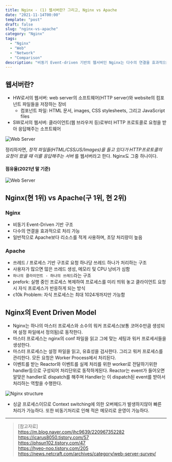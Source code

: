 ```yaml
---
title: Nginx - (1) 웹서버란? 그리고, Nginx vs Apache
date: "2021-11-14T00:00"
template: "post"
draft: false
slug: "nginx-vs-apache"
category: "Nginx"
tags:
  - "Nginx"
  - "Web"
  - "Network"
  - "Comparison"
description: "비동기 Event-driven 기반의 웹서버인 Nginx는 다수의 연결을 효과적으로 처리 가능하고 일반적으로 Apache보다 리소스를 적게 사용하면서, 초당 처리량은 높다는 장점을 가지고 있다."
---
```


## 웹서버란?
- HW로서의 웹서버: web server의 소프트웨어(HTTP server)와 website의 컴포넌트 파일들을 저장하는 장비
  * 컴포넌트 파일: HTML 문서, images, CSS stylesheets, 그리고 JavaScript files
- SW로서의 웹서버: 클라이언트(웹 브라우저 등)로부터 HTTP 프로토콜로 요청을 받아 응답해주는 소프트웨어

![Web Server](/media/what_is_webserver.png)

정리하자면, _정적 파일들(HTML/CSS/JS/Images)을 들고 있다가 HTTP프로토콜의 요청이 왔을 때 이를 응답해주는 서버_ 를 웹서버라고 한다.
Nginx도 그중 하나이다.

#### 점유율(2021년 말 기준)
![Web Server](/media/webserver_market_share.png)

## Nginx(현 1위) vs Apache(구 1위, 현 2위)
### Nginx
- 비동기 Event-Driven 기반 구조
- 다수의 연결을 효과적으로 처리 가능
- 일반적으로 Apache보다 리소스를 적게 사용하며, 초당 처리량이 높음

### Apache
- 쓰레드 / 프로세스 기반 구조로 요청 하나당 쓰레드 하나가 처리하는 구조
- 사용자가 많으면 많은 쓰레드 생성, 메모리 및 CPU 낭비가 심함
- `하나의 클라이언트 - 하나의 쓰레드`라는 구조
- prefork: 실행 중인 프로세스 복제하여 프로세스를 미리 띄워 놓고 클라이언트 요청 시 자식 프로세스가 반응하게 되는 방식
- c10k Problem: 자식 프로세스는 최대 1024개까지만 가능함

## Nginx의 Event Driven Model
- Nginx는 하나의 마스터 프로세스와 소수의 워커 프로세스(보통 코어수만큼 생성되며 설정 파일에서 정의됨)로 동작한다. 
- 마스터 프로세스는 nginx의 conf 파일을 읽고 그에 맞는 세팅과 워커 프로세서들을 생성한다.
- 마스터 프로세스는 설정 파일을 읽고, 유효성을 검사한다. 그리고 워커 프로세스를 관리한다. 모든 요청은 Worker Process에서 처리된다. 
- 이벤트를 받는 Reactor와 이벤트를 실제 처리를 위한 worker로 전달하기위한 handler등으로 구성되어 처리단위로 동작하게된다. Reactor는 event가 들어오면 알맞은 handler로 dispatch를 해주며 Handler는 이 dispatch된 event를 받아서 처리하는 역할을 수행한다.

![Nginx structure](/media/nginx_structure.png)

- 싱글 프로세스이므로 Context switching에 의한 오버헤드가 발생하지않아 빠른 처리가 가능하다. 또한 비동기처리로 인해 적은 메모리로 운영이 가능하다.  

---

> [참고자료]  
> https://m.blog.naver.com/jhc9639/220967352282  
> https://icarus8050.tistory.com/57  
> https://phsun102.tistory.com/47  
> https://hyeo-noo.tistory.com/205  
> https://news.netcraft.com/archives/category/web-server-survey/  
  
